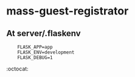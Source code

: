 # mass-guest-registrator

## At server/.flaskenv
```
    FLASK_APP=app
    FLASK_ENV=development
    FLASK_DEBUG=1
```

:octocat:

<!-- https://cdn4.vectorstock.com/i/1000x1000/82/38/binders-office-folder-ring-icon-file-document-vector-18638238.jpg | # -->
